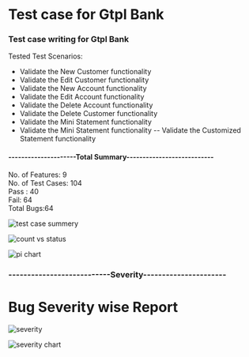 # Test case for Gtpl Bank

### Test case writing for Gtpl Bank

Tested Test Scenarios:

- Validate the New Customer functionality
- Validate the Edit Customer functionality
- Validate the New Account functionality
- Validate the Edit Account functionality
- Validate the Delete Account functionality
- Validate the Delete Customer functionality
- Validate the Mini Statement functionality
- Validate the Mini Statement functionality
  -- Validate the Customized Statement functionality

#### ---------------------Total Summary---------------------------

No. of Features: 9   
No. of Test Cases: 104  
Pass : 40   
Fail: 64  
Total Bugs:64

![test case summery](https://user-images.githubusercontent.com/45961823/232033168-74253378-7639-4c69-ba0f-9ebd15bd9269.PNG)

![count vs status](https://user-images.githubusercontent.com/45961823/232033224-b52edccf-b783-4cd0-8851-a4a2e7434c5e.PNG)

![pi chart](https://user-images.githubusercontent.com/45961823/232033970-9a03533a-d4fe-4586-a360-00e246dddf5e.PNG)



### ---------------------------Severity----------------------

# Bug Severity wise Report

![severity](https://user-images.githubusercontent.com/45961823/232033996-ad4e7749-bfd1-4fb1-87bf-2bb19ccada6d.PNG)

![severity chart](https://user-images.githubusercontent.com/45961823/232034016-738a1586-2a4a-4eba-8cd7-2e3ec137fc7c.PNG)







